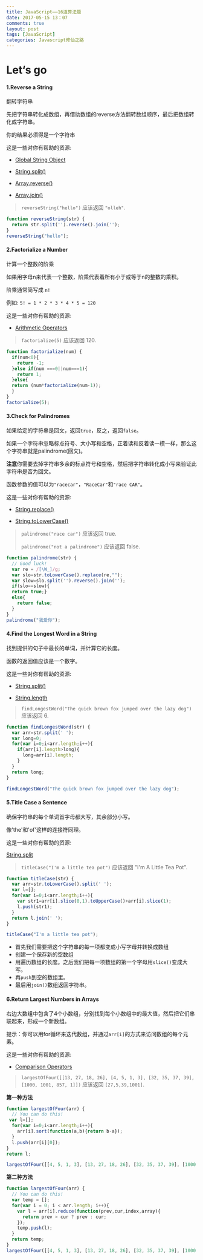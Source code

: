 ```yaml
---
title: JavaScript——16道算法题
date: 2017-05-15 13：07
comments: true
layout: post
tags: [JavaScript]
categories: Javascript修仙之路
---
```


# Let‘s go

#### 1.Reverse a String 

翻转字符串

先把字符串转化成数组，再借助数组的reverse方法翻转数组顺序，最后把数组转化成字符串。

你的结果必须得是一个字符串

这是一些对你有帮助的资源:

- [Global String Object](https://developer.mozilla.org/zh-CN/docs/Web/JavaScript/Reference/Global_Objects/String)


- [String.split()](https://developer.mozilla.org/zh-CN/docs/Web/JavaScript/Reference/Global_Objects/String/split)


- [Array.reverse()](https://developer.mozilla.org/zh-CN/docs/Web/JavaScript/Reference/Global_Objects/Array/reverse)


- [Array.join()](https://developer.mozilla.org/zh-CN/docs/Web/JavaScript/Reference/Global_Objects/Array/join)

> `reverseString("hello")` 应该返回 `"olleh"`.

```javascript
function reverseString(str) {
  return str.split('').reverse().join('');
}
reverseString("hello");

```

<!-- more -->

#### 2.Factorialize a Number

计算一个整数的阶乘

如果用字母n来代表一个整数，阶乘代表着所有小于或等于n的整数的乘积。

阶乘通常简写成 `n!`

例如: `5! = 1 * 2 * 3 * 4 * 5 = 120`

这是一些对你有帮助的资源:

- [Arithmetic Operators](https://developer.mozilla.org/zh-CN/docs/Web/JavaScript/Reference/Operators/Arithmetic_Operators)

> `factorialize(5)` 应该返回 120.

```javascript
function factorialize(num) {
  if(num<0){
    return -1; 
  }else if(num ===0||num===1){
    return 1;
  }else{
  return (num*factorialize(num-1));
  }
}
factorialize(5);

```

#### 3.Check for Palindromes 

如果给定的字符串是回文，返回`true`，反之，返回`false`。

如果一个字符串忽略标点符号、大小写和空格，正着读和反着读一模一样，那么这个字符串就是palindrome(回文)。

**注意**你需要去掉字符串多余的标点符号和空格，然后把字符串转化成小写来验证此字符串是否为回文。

函数参数的值可以为`"racecar"`，`"RaceCar"`和`"race CAR"`。

这是一些对你有帮助的资源:

- [String.replace()](https://developer.mozilla.org/zh-CN/docs/Web/JavaScript/Reference/Global_Objects/String/replace)


- [String.toLowerCase()](https://developer.mozilla.org/zh-CN/docs/Web/JavaScript/Reference/Global_Objects/String/toLowerCase)

> `palindrome("race car")` 应该返回 true.
>
> `palindrome("not a palindrome")` 应该返回 false.

```javascript
function palindrome(str) {
  // Good luck!
  var re = /[\W_]/g;
  var slo=str.toLowerCase().replace(re,"");
  var slow=slo.split('').reverse().join('');
  if(slo==slow){
  return true;}
  else{
    return false;
  }
}
palindrome("我爱你");

```

#### 4.Find the Longest Word in a String 

找到提供的句子中最长的单词，并计算它的长度。

函数的返回值应该是一个数字。

这是一些对你有帮助的资源:

- [String.split()](https://developer.mozilla.org/zh-CN/docs/Web/JavaScript/Reference/Global_Objects/String/split)


- [String.length](https://developer.mozilla.org/zh-CN/docs/Web/JavaScript/Reference/Global_Objects/String/length)

> `findLongestWord("The quick brown fox jumped over the lazy dog")` 应该返回 6.

```javascript
function findLongestWord(str) {
  var arr=str.split(' ');
  var long=0;
  for(var i=0;i<arr.length;i++){
    if(arr[i].length>long){
      long=arr[i].length;
    }
  }
  return long;
}

findLongestWord("The quick brown fox jumped over the lazy dog");

```



#### 5.Title Case a Sentence

确保字符串的每个单词首字母都大写，其余部分小写。

像'the'和'of'这样的连接符同理。

这是一些对你有帮助的资源:

[String.split](https://developer.mozilla.org/zh-CN/docs/Web/JavaScript/Reference/Global_Objects/String/split)

> `titleCase("I'm a little tea pot")` 应该返回 "I'm A Little Tea Pot".

```javascript
function titleCase(str) {
  var arr=str.toLowerCase().split(' ');
  var l=[];
  for(var i=0;i<arr.length;i++){
    var str1=arr[i].slice(0,1).toUpperCase()+arr[i].slice(1);
    l.push(str1);
  }
  return l.join(' ');
}

titleCase("I'm a little tea pot");
```

- 首先我们需要把这个字符串的每一项都变成小写字母并转换成数组
- 创建一个保存新的空数组
- 用遍历数组的长度。之后我们把每一项数组的第一个字母用`slice()`变成大写。
- 再`push`到空的数组里。
- 最后用`join()`数组返回字符串。

#### 6.Return Largest Numbers in Arrays

右边大数组中包含了4个小数组，分别找到每个小数组中的最大值，然后把它们串联起来，形成一个新数组。

提示：你可以用for循环来迭代数组，并通过`arr[i]`的方式来访问数组的每个元素。

这是一些对你有帮助的资源:

- [Comparison Operators](https://developer.mozilla.org/zh-CN/docs/Web/JavaScript/Reference/Operators/Comparison_Operators)

> `largestOfFour([[13, 27, 18, 26], [4, 5, 1, 3], [32, 35, 37, 39], [1000, 1001, 857, 1]])` 应该返回 `[27,5,39,1001]`.

**第一种方法**
```javascript
function largestOfFour(arr) {
  // You can do this!
 var l=[];
  for(var i=0;i<arr.length;i++){
    arr[i].sort(function(a,b){return b-a});
  }
  l.push(arr[i][0]);
}
return l;

largestOfFour([[4, 5, 1, 3], [13, 27, 18, 26], [32, 35, 37, 39], [1000, 1001, 857, 1]]);
```

**第二种方法**

```javascript
function largestOfFour(arr) {
  // You can do this!
  var temp = [];
  for(var i = 0; i < arr.length; i++){
    var l = arr[i].reduce(function(prev,cur,index,array){
      return prev > cur ? prev : cur;
    });
    temp.push(l);
  }
  return temp;
}
largestOfFour([[4, 5, 1, 3], [13, 27, 18, 26], [32, 35, 37, 39], [1000, 1001, 857, 1]]);
```